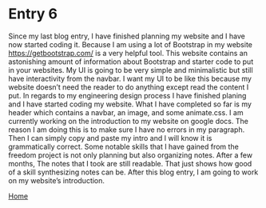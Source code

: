 # Entry 6

Since my last blog entry, I have finished planning my website and I have now started coding it. Because I am using a lot of Bootstrap in my website https://getbootstrap.com/ is a very helpful tool. This website contains an astonishing amount of information about Bootstrap and starter code to put in your websites. My UI is going to be very simple and minimalistic but still have interactivity from the navbar. I want my UI to be like this because my website doesn’t need the reader to do anything except read the content I put. In regards to my engineering design process I have finished planing and I have started coding my website. What I have completed so far is my header which contains a navbar, an image, and some animate.css. I am currently working on the introduction to my website on google docs. The reason I am doing this is to make sure I have no errors in my paragraph. Then I can simply copy and paste my intro and I will know it is grammatically correct. Some notable skills that I have gained from the freedom project is not only planning but also organizing notes. After a few months, The notes that I took are still readable. That just shows how good of a skill synthesizing notes can be. After this blog entry, I am going to work on my website’s introduction. 

[Home](../README.md)